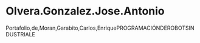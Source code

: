 # Olvera.Gonzalez.Jose.Antonio
Portafolio,de,Moran,Garabito,Carlos,EnriquePROGRAMACIÓNDEROBOTSINDUSTRIALE
